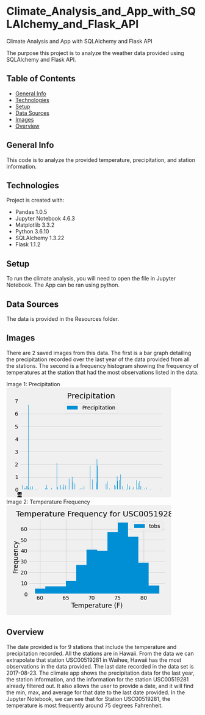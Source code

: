 # Climate_Analysis_and_App_with_SQLAlchemy_and_Flask_API
Climate Analysis and App with SQLAlchemy and Flask API

The purpose this project is to analyze the weather data provided using SQLAlchemy and Flask API. 

## Table of Contents 
* [General Info](#General-info)  
* [Technologies](#technologies)  
* [Setup](#setup)  
* [Data Sources](#data-sources)
* [Images](#images)  
* [Overview](#overview)  

## General Info
This code is to analyze the provided temperature, precipitation, and station information.

## Technologies
Project is created with:  
* Pandas 1.0.5  
* Jupyter Notebook 4.6.3  
* Matplotlib 3.3.2  
* Python 3.6.10
* SQLAlchemy 1.3.22
* Flask 1.1.2

## Setup
To run the climate analysis, you will need to open the file in Jupyter Notebook. The App can be ran using python. 

## Data Sources 
The data is provided in the Resources folder. 

## Images
There are 2 saved images from this data. The first is a bar graph detailing the precipitation recorded over the last year of the data provided from all the stations. The second is a frequency histogram showing the frequency of temperatures at the station that had the most observations listed in the data. 

Image 1:  Precipitation
![image](Images/Precipitation.png)  
Image 2:  Temperature Frequency
![image](Images/Top_Station_Freq.png)  

## Overview
The date provided is for 9 stations that include the temperature and precipitation recorded. All the stations are in Hawaii. From the data we can extrapolate that station USC00519281 in Waihee, Hawaii has the most observations in the data provided. The last date recorded in the data set is 2017-08-23. The climate app shows the precipitation data for the last year, the station information, and the information for the station USC00519281 already filtered out. It also allows the user to provide a date, and it will find the min, max, and average for that date to the last date provided. In the Jupyter Notebook, we can see that for Station USC00519281, the temperature is most frequently around 75 degrees Fahrenheit. 